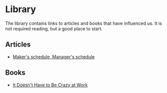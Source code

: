 # Library

The library contains links to articles and books that have influenced us.
It is not required reading, but a good place to start.

## Articles
* [Maker's schedule, Manager's schedule](http://www.paulgraham.com/makersschedule.html)

## Books
* [It Doesn't Have to Be Crazy at Work](https://basecamp.com/books/calm)